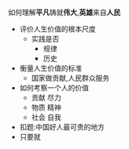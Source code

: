 如何理解**平凡**铸就**伟大**,**英雄**来自**人民**

- 评价人生价值的根本尺度
	- 实践是否
		- 规律
		- 历史
- 衡量人生价值的标准
	- 国家做贡献,人民群众服务
- 如何考察一个人的价值
	- 贡献 尽力
	- 物质 精神
	- 社会 自我
- 扣题:中国好人最可贵的地方
- 只要就